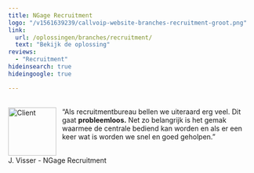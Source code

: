 ```yaml
---
title: NGage Recruitment
logo: "/v1561639239/callvoip-website-branches-recruitment-groot.png"
link:
  url: /oplossingen/branches/recruitment/
  text: "Bekijk de oplossing"
reviews:
  - "Recruitment"
hideinsearch: true
hideingoogle: true

---
```


<br>

<a href="https://www.ngagerecruitment.nl/">
<img src="https://res.cloudinary.com/callvoip/image/upload/w_auto,dpr_auto//v1563974930/logo-top_fs8rpt.png" class="max-h-logo-small lg:max-h-logo cld-responsive block max-w-full mb-8 object-contain" alt="Client" width="98" style="float:left; padding-right:12px;"></a>“Als recruitmentbureau bellen we uiteraard erg veel. Dit gaat <b>probleemloos.</b> Net zo belangrijk is het gemak waarmee de centrale bediend kan worden en als er een keer wat is worden we snel en goed geholpen.”
<br><br>
<p class=" lg:text-lg opacity-75 font-medium mb-8">J. Visser - NGage Recruitment</p>
